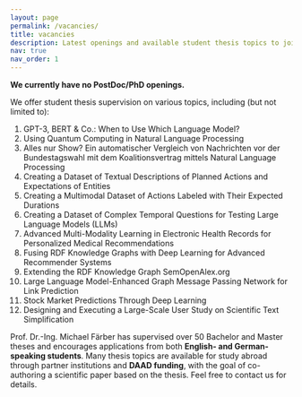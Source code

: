 ```yaml
---
layout: page
permalink: /vacancies/
title: vacancies
description: Latest openings and available student thesis topics to join our research group.
nav: true
nav_order: 1
---
```


**We currently have no PostDoc/PhD openings.** 

We offer student thesis supervision on various topics, including (but not limited to):  

1. GPT-3, BERT & Co.: When to Use Which Language Model?
2. Using Quantum Computing in Natural Language Processing
3. Alles nur Show? Ein automatischer Vergleich von Nachrichten vor der Bundestagswahl mit dem Koalitionsvertrag mittels Natural Language Processing  
4. Creating a Dataset of Textual Descriptions of Planned Actions and Expectations of Entities  
5. Creating a Multimodal Dataset of Actions Labeled with Their Expected Durations  
6. Creating a Dataset of Complex Temporal Questions for Testing Large Language Models (LLMs)
7. Advanced Multi-Modality Learning in Electronic Health Records for Personalized Medical Recommendations
8. Fusing RDF Knowledge Graphs with Deep Learning for Advanced Recommender Systems
9. Extending the RDF Knowledge Graph SemOpenAlex.org
10. Large Language Model-Enhanced Graph Message Passing Network for Link Prediction
11. Stock Market Predictions Through Deep Learning
12. Designing and Executing a Large-Scale User Study on Scientific Text Simplification

Prof. Dr.-Ing. Michael Färber has supervised over 50 Bachelor and Master theses and encourages applications from both **English- and German-speaking students**. Many thesis topics are available for study abroad through partner institutions and **DAAD funding**, with the goal of co-authoring a scientific paper based on the thesis. Feel free to contact us for details.

